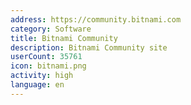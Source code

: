 ```yaml
---
address: https://community.bitnami.com
category: Software
title: Bitnami Community
description: Bitnami Community site
userCount: 35761
icon: bitnami.png
activity: high
language: en
---
```

